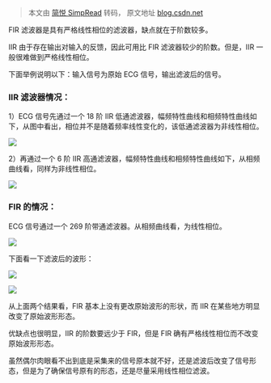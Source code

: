 > 本文由 [简悦 SimpRead](http://ksria.com/simpread/) 转码， 原文地址 [blog.csdn.net](https://blog.csdn.net/u012947501/article/details/88670548)

FIR 滤波器是具有严格线性相位的滤波器，缺点就在于阶数较多。

IIR 由于存在输出对输入的反馈，因此可用比 FIR 滤波器较少的阶数。但是，IIR 一般很难做到严格线性相位。

下面举例说明以下：输入信号为原始 ECG 信号，输出滤波后的信号。

### IIR 滤波器情况：

1）ECG 信号先通过一个 18 阶 IIR 低通滤波器，幅频特性曲线和相频特性曲线如下，从图中看出，相位并不是随着频率线性变化的，该低通滤波器为非线性相位。

![](https://img-blog.csdnimg.cn/20190319193027441.png?x-oss-process=image/watermark,type_ZmFuZ3poZW5naGVpdGk,shadow_10,text_aHR0cHM6Ly9ibG9nLmNzZG4ubmV0L3UwMTI5NDc1MDE=,size_16,color_FFFFFF,t_70)

2）再通过一个 6 阶 IIR 高通滤波器，幅频特性曲线和相频特性曲线如下，从相频曲线看，同样为非线性相位。

![](https://img-blog.csdnimg.cn/2019031919353424.png?x-oss-process=image/watermark,type_ZmFuZ3poZW5naGVpdGk,shadow_10,text_aHR0cHM6Ly9ibG9nLmNzZG4ubmV0L3UwMTI5NDc1MDE=,size_16,color_FFFFFF,t_70)

### FIR 的情况：

ECG 信号通过一个 269 阶带通滤波器。从相频曲线看，为线性相位。

![](https://img-blog.csdnimg.cn/20190319193902769.png?x-oss-process=image/watermark,type_ZmFuZ3poZW5naGVpdGk,shadow_10,text_aHR0cHM6Ly9ibG9nLmNzZG4ubmV0L3UwMTI5NDc1MDE=,size_16,color_FFFFFF,t_70)

下面看一下滤波后的波形：

![](https://img-blog.csdnimg.cn/20190319195100275.png?x-oss-process=image/watermark,type_ZmFuZ3poZW5naGVpdGk,shadow_10,text_aHR0cHM6Ly9ibG9nLmNzZG4ubmV0L3UwMTI5NDc1MDE=,size_16,color_FFFFFF,t_70)

![](https://img-blog.csdnimg.cn/20190319194840200.png?x-oss-process=image/watermark,type_ZmFuZ3poZW5naGVpdGk,shadow_10,text_aHR0cHM6Ly9ibG9nLmNzZG4ubmV0L3UwMTI5NDc1MDE=,size_16,color_FFFFFF,t_70)

从上面两个结果看，FIR 基本上没有更改原始波形的形状，而 IIR 在某些地方明显改变了原始波形形态。

优缺点也很明显，IIR 的阶数要远少于 FIR，但是 FIR 确有严格线性相位而不改变原始波形形态。

虽然偶尔肉眼看不出到底是采集来的信号原本就不好，还是滤波后改变了信号形态，但是为了确保信号原有的形态，还是尽量采用线性相位滤波。